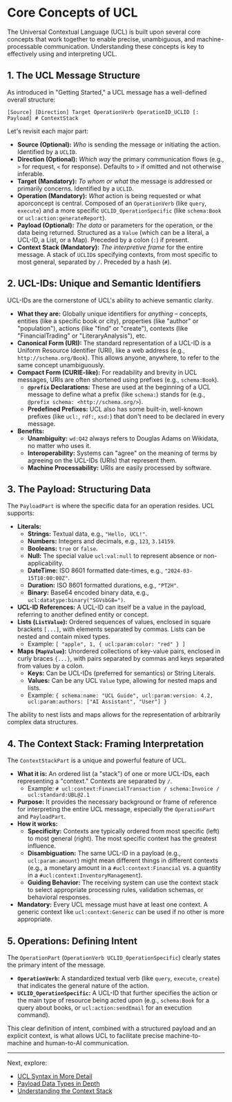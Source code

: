 # Core Concepts of UCL

The Universal Contextual Language (UCL) is built upon several core concepts that work together to enable precise, unambiguous, and machine-processable communication. Understanding these concepts is key to effectively using and interpreting UCL.

## 1. The UCL Message Structure

As introduced in "Getting Started," a UCL message has a well-defined overall structure:

`[Source] [Direction] Target OperationVerb OperationID_UCLID [: Payload] # ContextStack`

Let's revisit each major part:

*   **Source (Optional):** *Who* is sending the message or initiating the action. Identified by a `UCLID`.
*   **Direction (Optional):** *Which way* the primary communication flows (e.g., `>` for request, `<` for response). Defaults to `>` if omitted and not otherwise inferable.
*   **Target (Mandatory):** *To whom or what* the message is addressed or primarily concerns. Identified by a `UCLID`.
*   **Operation (Mandatory):** *What* action is being requested or what aporconcept is central. Composed of an `OperationVerb` (like `query`, `execute`) and a more specific `UCLID_OperationSpecific` (like `schema:Book` or `ucl:action:generateReport`).
*   **Payload (Optional):** *The data* or parameters for the operation, or the data being returned. Structured as a `Value` (which can be a literal, a UCL-ID, a List, or a Map). Preceded by a colon (`:`) if present.
*   **Context Stack (Mandatory):** *The interpretive frame* for the entire message. A stack of `UCLID`s specifying contexts, from most specific to most general, separated by `/`. Preceded by a hash (`#`).

## 2. UCL-IDs: Unique and Semantic Identifiers

UCL-IDs are the cornerstone of UCL's ability to achieve semantic clarity.

*   **What they are:** Globally unique identifiers for *anything* – concepts, entities (like a specific book or city), properties (like "author" or "population"), actions (like "find" or "create"), contexts (like "FinancialTrading" or "LiteraryAnalysis"), etc.
*   **Canonical Form (URI):** The standard representation of a UCL-ID is a Uniform Resource Identifier (URI), like a web address (e.g., `http://schema.org/Book`). This allows anyone, anywhere, to refer to the same concept unambiguously.
*   **Compact Form (CURIE-like):** For readability and brevity in UCL messages, URIs are often shortened using prefixes (e.g., `schema:Book`).
    *   **`@prefix` Declarations:** These are used at the beginning of a UCL message to define what a prefix (like `schema:`) stands for (e.g., `@prefix schema: <http://schema.org/>`).
    *   **Predefined Prefixes:** UCL also has some built-in, well-known prefixes (like `ucl:`, `rdf:`, `xsd:`) that don't need to be declared in every message.
*   **Benefits:**
    *   **Unambiguity:** `wd:Q42` always refers to Douglas Adams on Wikidata, no matter who uses it.
    *   **Interoperability:** Systems can "agree" on the meaning of terms by agreeing on the UCL-IDs (URIs) that represent them.
    *   **Machine Processability:** URIs are easily processed by software.

## 3. The Payload: Structuring Data

The `PayloadPart` is where the specific data for an operation resides. UCL supports:

*   **Literals:**
    *   **Strings:** Textual data, e.g., `"Hello, UCL!"`.
    *   **Numbers:** Integers and decimals, e.g., `123`, `3.14159`.
    *   **Booleans:** `true` or `false`.
    *   **Null:** The special value `ucl:val:null` to represent absence or non-applicability.
    *   **DateTime:** ISO 8601 formatted date-times, e.g., `"2024-03-15T10:00:00Z"`.
    *   **Duration:** ISO 8601 formatted durations, e.g., `"PT2H"`.
    *   **Binary:** Base64 encoded binary data, e.g., `ucl:datatype:binary("SGVsbG8=")`.
*   **UCL-ID References:** A UCL-ID can itself be a value in the payload, referring to another defined entity or concept.
*   **Lists (`ListValue`):** Ordered sequences of values, enclosed in square brackets `[...]`, with elements separated by commas. Lists can be nested and contain mixed types.
    *   Example: `[ "apple", 1, { ucl:param:color: "red" } ]`
*   **Maps (`MapValue`):** Unordered collections of key-value pairs, enclosed in curly braces `{...}`, with pairs separated by commas and keys separated from values by a colon.
    *   **Keys:** Can be UCL-IDs (preferred for semantics) or String Literals.
    *   **Values:** Can be any UCL `Value` type, allowing for nested maps and lists.
    *   Example: `{ schema:name: "UCL Guide", ucl:param:version: 4.2, ucl:param:authors: ["AI Assistant", "User"] }`

The ability to nest lists and maps allows for the representation of arbitrarily complex data structures.

## 4. The Context Stack: Framing Interpretation

The `ContextStackPart` is a unique and powerful feature of UCL.

*   **What it is:** An ordered list (a "stack") of one or more UCL-IDs, each representing a "context." Contexts are separated by `/`.
    *   Example: `# ucl:context:FinancialTransaction / schema:Invoice / ucl:standard:UBL@2.1`
*   **Purpose:** It provides the necessary background or frame of reference for interpreting the entire UCL message, especially the `OperationPart` and `PayloadPart`.
*   **How it works:**
    *   **Specificity:** Contexts are typically ordered from most specific (left) to most general (right). The most specific context has the greatest influence.
    *   **Disambiguation:** The same UCL-ID in a payload (e.g., `ucl:param:amount`) might mean different things in different contexts (e.g., a monetary amount in a `#ucl:context:Financial` vs. a quantity in a `#ucl:context:InventoryManagement`).
    *   **Guiding Behavior:** The receiving system can use the context stack to select appropriate processing rules, validation schemas, or behavioral responses.
*   **Mandatory:** Every UCL message must have at least one context. A generic context like `ucl:context:Generic` can be used if no other is more appropriate.

## 5. Operations: Defining Intent

The `OperationPart` (`OperationVerb UCLID_OperationSpecific`) clearly states the primary intent of the message.

*   **`OperationVerb`:** A standardized textual verb (like `query`, `execute`, `create`) that indicates the general nature of the action.
*   **`UCLID_OperationSpecific`:** A UCL-ID that further specifies the action or the main type of resource being acted upon (e.g., `schema:Book` for a query about books, or `ucl:action:sendEmail` for an execution command).

This clear definition of intent, combined with a structured payload and an explicit context, is what allows UCL to facilitate precise machine-to-machine and human-to-AI communication.

---

Next, explore:
*   [UCL Syntax in More Detail](./04_syntax_in_detail.md)
*   [Payload Data Types in Depth](./05_payload_data_types.md)
*   [Understanding the Context Stack](./06_context_stack.md)